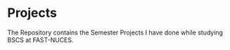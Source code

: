 # Projects
The Repository contains the Semester Projects I have done while studying BSCS at FAST-NUCES.
